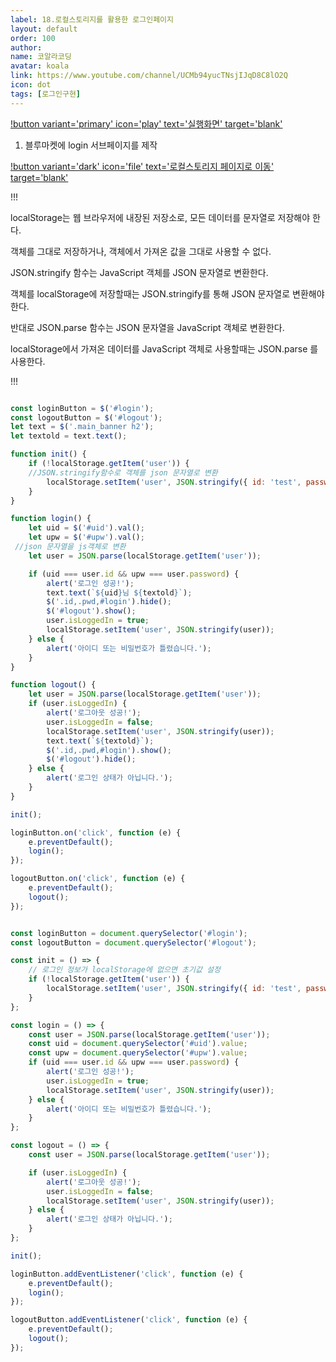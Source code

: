 ```yaml
---
label: 18.로컬스토리지를 활용한 로그인페이지
layout: default
order: 100
author:
name: 코알라코딩
avatar: koala
link: https://www.youtube.com/channel/UCMb94yucTNsjIJqD8C8lO2Q
icon: dot
tags: [로그인구현]
---
```


[!button variant='primary' icon='play' text='실행화면' target='blank'](https://qwerewqwerew.github.io/source/ui/login/index.html)

1. 블루마켓에 login 서브페이지를 제작


[!button variant='dark' icon='file' text='로컬스토리지 페이지로 이동' target='blank'](../3_js/basic/2.partial/17.localstorage.md)

!!!

localStorage는 웹 브라우저에 내장된 저장소로, 모든 데이터를 문자열로 저장해야 한다.

객체를 그대로 저장하거나, 객체에서 가져온 값을 그대로 사용할 수 없다.

JSON.stringify 함수는 JavaScript 객체를 JSON 문자열로 변환한다.

객체를 localStorage에 저장할때는 JSON.stringify를 통해 JSON 문자열로 변환해야 한다.

반대로 JSON.parse 함수는 JSON 문자열을 JavaScript 객체로 변환한다.

localStorage에서 가져온 데이터를 JavaScript 객체로 사용할때는 JSON.parse 를 사용한다.

!!!

```js # jQuery

const loginButton = $('#login');
const logoutButton = $('#logout');
let text = $('.main_banner h2');
let textold = text.text();

function init() {
	if (!localStorage.getItem('user')) {
    //JSON.stringify함수로 객체를 json 문자열로 변환
		localStorage.setItem('user', JSON.stringify({ id: 'test', password: '5246', isLoggedIn: false }));
	}
}

function login() {
	let uid = $('#uid').val();
	let upw = $('#upw').val();
 //json 문자열을 js객체로 변환
	let user = JSON.parse(localStorage.getItem('user'));

	if (uid === user.id && upw === user.password) {
		alert('로그인 성공!');
		text.text(`${uid}님 ${textold}`);
		$('.id,.pwd,#login').hide();
		$('#logout').show();
		user.isLoggedIn = true;
		localStorage.setItem('user', JSON.stringify(user));
	} else {
		alert('아이디 또는 비밀번호가 틀렸습니다.');
	}
}

function logout() {
	let user = JSON.parse(localStorage.getItem('user'));
	if (user.isLoggedIn) {
		alert('로그아웃 성공!');
		user.isLoggedIn = false;
		localStorage.setItem('user', JSON.stringify(user));
		text.text(`${textold}`);
		$('.id,.pwd,#login').show();
		$('#logout').hide();
	} else {
		alert('로그인 상태가 아닙니다.');
	}
}

init();

loginButton.on('click', function (e) {
	e.preventDefault();
	login();
});

logoutButton.on('click', function (e) {
	e.preventDefault();
	logout();
});

```


```js # vanillaJS

const loginButton = document.querySelector('#login');
const logoutButton = document.querySelector('#logout');

const init = () => {
	// 로그인 정보가 localStorage에 없으면 초기값 설정
	if (!localStorage.getItem('user')) {
		localStorage.setItem('user', JSON.stringify({ id: 'test', password: '5246', isLoggedIn: false }));
	}
};

const login = () => {
	const user = JSON.parse(localStorage.getItem('user'));
	const uid = document.querySelector('#uid').value;
	const upw = document.querySelector('#upw').value;
	if (uid === user.id && upw === user.password) {
		alert('로그인 성공!');
		user.isLoggedIn = true;
		localStorage.setItem('user', JSON.stringify(user));
	} else {
		alert('아이디 또는 비밀번호가 틀렸습니다.');
	}
};

const logout = () => {
	const user = JSON.parse(localStorage.getItem('user'));

	if (user.isLoggedIn) {
		alert('로그아웃 성공!');
		user.isLoggedIn = false;
		localStorage.setItem('user', JSON.stringify(user));
	} else {
		alert('로그인 상태가 아닙니다.');
	}
};

init();

loginButton.addEventListener('click', function (e) {
	e.preventDefault();
	login();
});

logoutButton.addEventListener('click', function (e) {
	e.preventDefault();
	logout();
});

```
